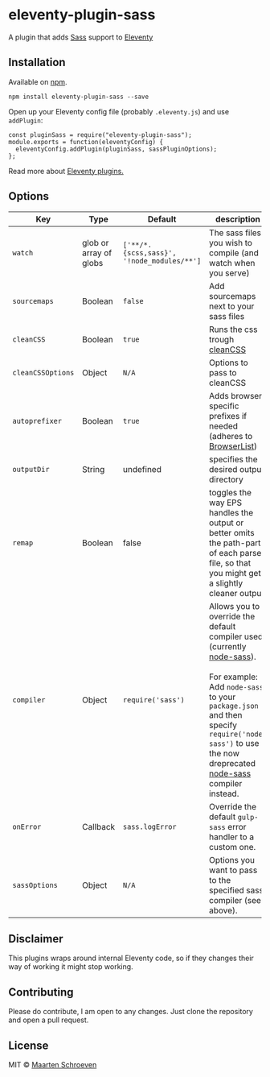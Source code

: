 # eleventy-plugin-sass

A plugin that adds [Sass](https://sass-lang.com/) support to [Eleventy](https://github.com/11ty/eleventy)

## Installation

Available on [npm](https://www.npmjs.com/package/eleventy-plugin-sass).

```
npm install eleventy-plugin-sass --save
```

Open up your Eleventy config file (probably `.eleventy.js`) and use `addPlugin`:

```
const pluginSass = require("eleventy-plugin-sass");
module.exports = function(eleventyConfig) {
  eleventyConfig.addPlugin(pluginSass, sassPluginOptions);
};
```

Read more about [Eleventy plugins.](https://www.11ty.io/docs/plugins/)

## Options

| Key               | Type                   | Default                                    | description                                                                                                                                                                                                                                                                                                                     |
|-------------------|------------------------|--------------------------------------------|---------------------------------------------------------------------------------------------------------------------------------------------------------------------------------------------------------------------------------------------------------------------------------------------------------------------------------|
| `watch`           | glob or array of globs | `['**/*.{scss,sass}', '!node_modules/**']` | The sass files you wish to compile (and watch when you serve)                                                                                                                                                                                                                                                                   |
| `sourcemaps`      | Boolean                | `false`                                    | Add sourcemaps next to your sass files                                                                                                                                                                                                                                                                                          |
| `cleanCSS`        | Boolean                | `true`                                     | Runs the css trough [cleanCSS](https://github.com/jakubpawlowicz/clean-css)                                                                                                                                                                                                                                                     |
| `cleanCSSOptions` | Object                 | `N/A`                                      | Options to pass to cleanCSS                                                                                                                                                                                                                                                                                                     |
| `autoprefixer`    | Boolean                | `true`                                     | Adds browser specific prefixes if needed (adheres to [BrowserList](https://github.com/browserslist/browserslist))                                                                                                                                                                                                               |
| `outputDir`       | String                 | undefined                                  | specifies the desired output directory                                                                                                                                                                                                                                                                                          |
| `remap`           | Boolean                | false                                      | toggles the way EPS handles the output or better omits the path-part of each parsed file, so that you might get a slightly cleaner output                                                                                                                                                                                       |
| `compiler`        | Object                 | `require('sass')`                          | Allows you to override the default compiler used (currently [node-sass](https://github.com/sass/node-sass#options)). <br/><br/> For example: Add `node-sass` to your `package.json` and then specify `require('node-sass')` to use the now dreprecated [node-sass](https://github.com/sass/node-sass#options) compiler instead. |
| `onError`         | Callback               | `sass.logError`                            | Override the default `gulp-sass` error handler to a custom one.                                                                           |
| `sassOptions`     | Object                 | `N/A`                                      | Options you want to pass to the specified sass compiler (see above).                                                                                                                                                                                                                                                            |

## Disclaimer

This plugins wraps around internal Eleventy code, so if they changes their way of working it might stop working.

## Contributing

Please do contribute, I am open to any changes. Just clone the repository and open a pull request.

## License

MIT © [Maarten Schroeven](maarten@sonaryr.be)
